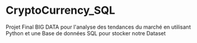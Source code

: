 # CryptoCurrency_SQL
Projet Final BIG DATA pour l'analyse des tendances du marché en utilisant Python et une Base de données SQL pour stocker notre Dataset
